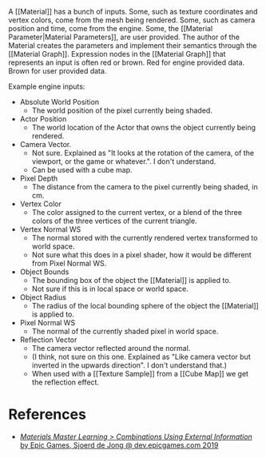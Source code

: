 A [[Material]] has a bunch of inputs.
Some, such as texture coordinates and vertex colors, come from the mesh being rendered.
Some, such as camera position and time, come from the engine.
Some, the [[Material Parameter|Material Parameters]], are user provided.
The author of the Material creates the parameters and implement their semantics through the [[Material Graph]].
Expression nodes in the [[Material Graph]] that represents an input is often red or brown.
Red for engine provided data.
Brown for user provided data.

Example engine inputs:
- Absolute World Position
	- The world position of the pixel currently being shaded.
- Actor Position
	- The world location of the Actor that owns the object currently being rendered.
- Camera Vector.
	- Not sure. Explained as "It looks at the rotation of the camera, of the viewport, or the game or whatever.". I don't understand.
	- Can be used with a cube map.
- Pixel Depth
	- The distance from the camera to the pixel currently being shaded, in cm.
- Vertex Color
	- The color assigned to the current vertex, or a blend of the three colors of the three vertices of the current triangle.
- Vertex Normal WS
	- The normal stored with the currently rendered vertex transformed to world space.
	- Not sure what this does in a pixel shader, how it would be different from Pixel Normal WS.
- Object Bounds
	- The bounding box of the object the  [[Material]] is applied to.
	- Not sure if this is in local space or world space.
- Object Radius
	- The radius of the local bounding sphere of the object the [[Material]] is applied to.
- Pixel Normal WS
	- The normal of the currently shaded pixel in world space.
- Reflection Vector
	- The camera vector reflected around the normal.
	- (I think, not sure on this one. Explained as "Like camera vector but inverted in the upwards direction". I don't understand that.)
	- When used with a [[Texture Sample]] from a [[Cube Map]] we get the reflection effect.


# References

- [_Materials Master Learning_ > _Combinations Using External Information_ by Epic Games, Sjoerd de Jong @ dev.epicgames.com 2019](https://dev.epicgames.com/community/learning/courses/2dy/unreal-engine-materials-master-learning/5zp/combinations-using-external-information)
